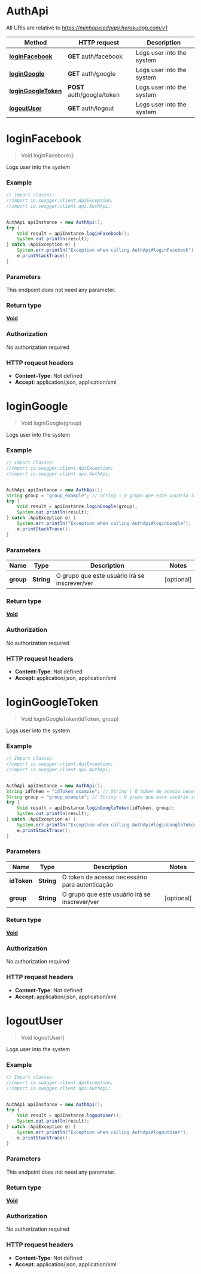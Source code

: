 # AuthApi

All URIs are relative to *https://minhapeladaapi.herokuapp.com/v1*

Method | HTTP request | Description
------------- | ------------- | -------------
[**loginFacebook**](AuthApi.md#loginFacebook) | **GET** auth/facebook | Logs user into the system
[**loginGoogle**](AuthApi.md#loginGoogle) | **GET** auth/google | Logs user into the system
[**loginGoogleToken**](AuthApi.md#loginGoogleToken) | **POST** auth/google/token | Logs user into the system
[**logoutUser**](AuthApi.md#logoutUser) | **GET** auth/logout | Logs user into the system


<a name="loginFacebook"></a>
# **loginFacebook**
> Void loginFacebook()

Logs user into the system

### Example
```java
// Import classes:
//import io.swagger.client.ApiException;
//import io.swagger.client.api.AuthApi;


AuthApi apiInstance = new AuthApi();
try {
    Void result = apiInstance.loginFacebook();
    System.out.println(result);
} catch (ApiException e) {
    System.err.println("Exception when calling AuthApi#loginFacebook");
    e.printStackTrace();
}
```

### Parameters
This endpoint does not need any parameter.

### Return type

[**Void**](.md)

### Authorization

No authorization required

### HTTP request headers

 - **Content-Type**: Not defined
 - **Accept**: application/json, application/xml

<a name="loginGoogle"></a>
# **loginGoogle**
> Void loginGoogle(group)

Logs user into the system

### Example
```java
// Import classes:
//import io.swagger.client.ApiException;
//import io.swagger.client.api.AuthApi;


AuthApi apiInstance = new AuthApi();
String group = "group_example"; // String | O grupo que este usuário irá se inscrever/ver
try {
    Void result = apiInstance.loginGoogle(group);
    System.out.println(result);
} catch (ApiException e) {
    System.err.println("Exception when calling AuthApi#loginGoogle");
    e.printStackTrace();
}
```

### Parameters

Name | Type | Description  | Notes
------------- | ------------- | ------------- | -------------
 **group** | **String**| O grupo que este usuário irá se inscrever/ver | [optional]

### Return type

[**Void**](.md)

### Authorization

No authorization required

### HTTP request headers

 - **Content-Type**: Not defined
 - **Accept**: application/json, application/xml

<a name="loginGoogleToken"></a>
# **loginGoogleToken**
> Void loginGoogleToken(idToken, group)

Logs user into the system

### Example
```java
// Import classes:
//import io.swagger.client.ApiException;
//import io.swagger.client.api.AuthApi;


AuthApi apiInstance = new AuthApi();
String idToken = "idToken_example"; // String | O token de acesso necessário para autenticação
String group = "group_example"; // String | O grupo que este usuário irá se inscrever/ver
try {
    Void result = apiInstance.loginGoogleToken(idToken, group);
    System.out.println(result);
} catch (ApiException e) {
    System.err.println("Exception when calling AuthApi#loginGoogleToken");
    e.printStackTrace();
}
```

### Parameters

Name | Type | Description  | Notes
------------- | ------------- | ------------- | -------------
 **idToken** | **String**| O token de acesso necessário para autenticação |
 **group** | **String**| O grupo que este usuário irá se inscrever/ver | [optional]

### Return type

[**Void**](.md)

### Authorization

No authorization required

### HTTP request headers

 - **Content-Type**: Not defined
 - **Accept**: application/json, application/xml

<a name="logoutUser"></a>
# **logoutUser**
> Void logoutUser()

Logs user into the system

### Example
```java
// Import classes:
//import io.swagger.client.ApiException;
//import io.swagger.client.api.AuthApi;


AuthApi apiInstance = new AuthApi();
try {
    Void result = apiInstance.logoutUser();
    System.out.println(result);
} catch (ApiException e) {
    System.err.println("Exception when calling AuthApi#logoutUser");
    e.printStackTrace();
}
```

### Parameters
This endpoint does not need any parameter.

### Return type

[**Void**](.md)

### Authorization

No authorization required

### HTTP request headers

 - **Content-Type**: Not defined
 - **Accept**: application/json, application/xml

